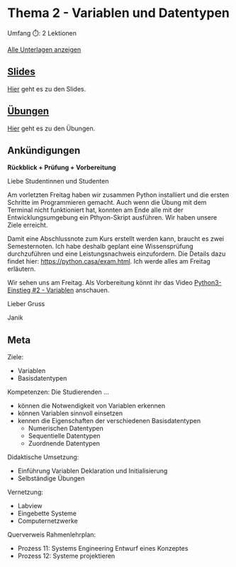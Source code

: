 # Thema 2 - Variablen und Datentypen

Umfang ⏱️: 2 Lektionen

[Alle Unterlagen anzeigen](https://github.com/janikvonrotz/python.casa/tree/main/topic-2)

## [Slides](slides.md)

[Hier](slides.md) geht es zu den Slides.

## [Übungen](excercise.md)

[Hier](excercise.md) geht es zu den Übungen.

## Ankündigungen

**Rückblick + Prüfung + Vorbereitung**

Liebe Studentinnen und Studenten

Am vorletzten Freitag haben wir zusammen Python installiert und die ersten Schritte im Programmieren gemacht. Auch wenn die Übung mit dem Terminal nicht funktioniert hat, konnten am Ende alle mit der Entwicklungsumgebung ein Pthyon-Skript ausführen. Wir haben unsere Ziele erreicht.

Damit eine Abschlussnote zum Kurs erstellt werden kann, braucht es zwei Semesternoten. Ich habe deshalb geplant eine Wissensprüfung durchzuführen und eine Leistungsnachweis einzufordern. Die Details dazu findet hier: <https://python.casa/exam.html>. Ich werde alles am Freitag erläutern.

Wir sehen uns am Freitag. Als Vorbereitung könnt ihr das Video [Python3-Einstieg #2 - Variablen](https://youtu.be/X_g7TheTouM) anschauen.

Lieber Gruss

Janik

<!--
**Rückblick + Unterrichtsform + Vorbereitung**

Liebe Studentinnen und Studenten

Am letzten Freitag haben wir zusammen Python installiert und die ersten Schritte im Programmieren gemacht. Auch wenn die Übung mit dem Terminal nicht funktioniert hat, konnten am Ende alle mit der Entwicklungsumgebung ein Python-Skript ausführen. Wir haben unsere Ziele erreicht.

Für das Thema 2 möchte ich an der Unterrichtsform eine Anpassung vornehmen. Es ist sicher verwirrend, wenn ich zwischen den Folien, der Website und der IDE (Visual Studio Code) hin und her wechsle. Für den kommenden Unterrichtsblock möchte ich herausfinden, ob es besser ist, wenn ihr auf der linken Seite eures Bildschirms die IDE geöffnet habt und auf der rechten Seite die Slides von der Website. Dazu ein Beispiel wie das aussehen könnte:

![](../split-screen.png)

Zoom wäre dann lediglich dazu da, dass ihr meine Stimmen bzw. Anweisungen hört. Ich begleite auch durch die Slides und wir geben fortlaufend unseren Python-Code ein.

Als Vorbereitung könnt ihr das Video [Python3-Einstieg #2 - Variablen](https://youtu.be/X_g7TheTouM) anschauen.

Ich werde das ganze am Freitag nochmals erläutern. Bis dann.

Lieber Gruss

Janik
-->

## Meta

Ziele:
* Variablen
* Basisdatentypen

Kompetenzen: Die Studierenden ...
* können die Notwendigkeit von Variablen erkennen
* können Variablen sinnvoll einsetzen
* kennen die Eigenschaften der verschiedenen Basisdatentypen
	* Numerischen Datentypen
	* Sequentielle Datentypen
	* Zuordnende Datentypen

Didaktische Umsetzung:
* Einführung Variablen Deklaration und Initialisierung
* Selbständige Übungen

Vernetzung:
* Labview
* Eingebette Systeme
* Computernetzwerke

Querverweis Rahmenlehrplan:
* Prozess 11: Systems Engineering Entwurf eines Konzeptes
* Prozess 12: Systeme projektieren
